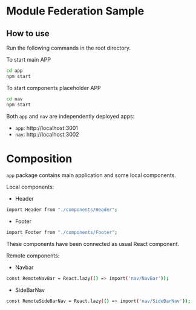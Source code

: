 # Module Federation Sample


## How to use

Run the following commands in the root directory.

To start main APP
```bash
cd app
npm start
```

To start components placeholder APP
```bash
cd nav
npm start
```

Both `app` and `nav` are independently deployed apps:

- `app`: http://localhost:3001
- `nav`: http://localhost:3002

# Composition

``app`` package contains main application and some local components.

Local components:
- Header
```bash 
import Header from "./components/Header";
```
  
- Footer
```bash
import Footer from "./components/Footer";
```

These components have been connected as usual React component.

Remote components:
- Navbar 
```bash
const RemoteNavBar = React.lazy(() => import('nav/NavBar'));
```

- SideBarNav
```bash
const RemoteSideBarNav = React.lazy(() => import('nav/SideBarNav'));
```